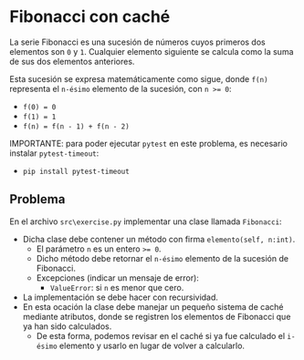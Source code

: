 Fibonacci con caché
========================

La serie Fibonacci es una sucesión de números cuyos primeros dos elementos
son `0` y `1`. Cualquier elemento siguiente se calcula como la suma de sus
dos elementos anteriores.

Esta sucesión se expresa matemáticamente como sigue, donde `f(n)` representa
el `n-ésimo` elemento de la sucesión, con `n >= 0`:

* `f(0) = 0`
* `f(1) = 1`
* `f(n) = f(n - 1) + f(n - 2)`

IMPORTANTE: para poder ejecutar `pytest` en este problema, es necesario instalar `pytest-timeout`:
* `pip install pytest-timeout`

Problema
--------

En el archivo `src\exercise.py` implementar una clase llamada `Fibonacci`:

* Dicha clase debe contener un método con firma `elemento(self, n:int)`.
    * El parámetro `n` es un entero `>= 0`.
    * Dicho método debe retornar el `n-ésimo` elemento de la sucesión 
    de Fibonacci.
    * Excepciones (indicar un mensaje de error):
        * `ValueError`: si `n` es menor que cero.
* La implementación se debe hacer con recursividad.
* En esta ocación la clase debe manejar un pequeño sistema de caché mediante atributos, donde se registren los elementos de Fibonacci que ya han sido calculados.
    * De esta forma, podemos revisar en el caché si ya fue calculado el 
    `i-ésimo` elemento y usarlo en lugar de volver a calcularlo.
